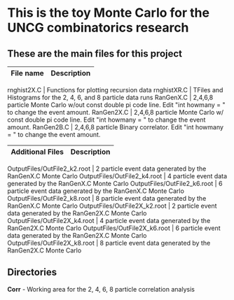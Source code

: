 # This is the toy Monte Carlo for the UNCG combinatorics research

## These are the main files for this project

File name | Description
--------- | -----------

rnghist2X.C | Functions for plotting recursion data
rnghistXR.C | TFiles and Histograms for the 2, 4, 6, and 8 particle data runs
RanGenX.C | 2,4,6,8 particle Monte Carlo w/out const double pi code line. Edit "int howmany = " to change the event amount.
RanGen2X.C | 2,4,6,8 particle Monte Carlo w/ const double pi code line. Edit "int howmany = "	to change the event amount.
RanGen2B.C | 2,4,6,8 particle Binary correlator. Edit "int howmany = "	to change the event amount.

Additional Files | Description
--------------- | -----------

OutputFiles/OutFile2_k2.root | 2 particle event data generated by the RanGenX.C Monte Carlo
OutputFiles/OutFile2_k4.root | 4 particle event data generated by the RanGenX.C Monte Carlo
OutputFiles/OutFile2_k6.root | 6 particle event data generated by the RanGenX.C Monte Carlo
OutputFiles/OutFile2_k8.root | 8 particle event data generated by the RanGenX.C Monte Carlo
OutputFiles/OutFile2X_k2.root | 2 particle event data generated by the RanGen2X.C Monte Carlo
OutputFiles/OutFile2X_k4.root | 4 particle event data generated by the RanGen2X.C Monte Carlo
OutputFiles/OutFile2X_k6.root | 6 particle event data generated by the RanGen2X.C Monte Carlo
OutputFiles/OutFile2X_k8.root | 8 particle event data generated by the RanGen2X.C Monte Carlo

## Directories

**Corr** - Working area for the 2, 4, 6, 8 particle correlation analysis